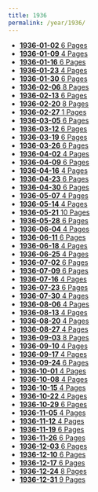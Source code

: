 ```yaml
---
title: 1936
permalink: /year/1936/
---
```


<ul class="taxonomy__index">
<li><a href="/issues/hydro-review-1936-01-02"><strong>1936-01-02</strong> <span class="taxonomy__count">6 Pages</span></a></li>
<li><a href="/issues/hydro-review-1936-01-09"><strong>1936-01-09</strong> <span class="taxonomy__count">4 Pages</span></a></li>
<li><a href="/issues/hydro-review-1936-01-16"><strong>1936-01-16</strong> <span class="taxonomy__count">6 Pages</span></a></li>
<li><a href="/issues/hydro-review-1936-01-23"><strong>1936-01-23</strong> <span class="taxonomy__count">4 Pages</span></a></li>
<li><a href="/issues/hydro-review-1936-01-30"><strong>1936-01-30</strong> <span class="taxonomy__count">6 Pages</span></a></li>
<li><a href="/issues/hydro-review-1936-02-06"><strong>1936-02-06</strong> <span class="taxonomy__count">8 Pages</span></a></li>
<li><a href="/issues/hydro-review-1936-02-13"><strong>1936-02-13</strong> <span class="taxonomy__count">6 Pages</span></a></li>
<li><a href="/issues/hydro-review-1936-02-20"><strong>1936-02-20</strong> <span class="taxonomy__count">8 Pages</span></a></li>
<li><a href="/issues/hydro-review-1936-02-27"><strong>1936-02-27</strong> <span class="taxonomy__count">1 Pages</span></a></li>
<li><a href="/issues/hydro-review-1936-03-05"><strong>1936-03-05</strong> <span class="taxonomy__count">6 Pages</span></a></li>
<li><a href="/issues/hydro-review-1936-03-12"><strong>1936-03-12</strong> <span class="taxonomy__count">6 Pages</span></a></li>
<li><a href="/issues/hydro-review-1936-03-19"><strong>1936-03-19</strong> <span class="taxonomy__count">6 Pages</span></a></li>
<li><a href="/issues/hydro-review-1936-03-26"><strong>1936-03-26</strong> <span class="taxonomy__count">6 Pages</span></a></li>
<li><a href="/issues/hydro-review-1936-04-02"><strong>1936-04-02</strong> <span class="taxonomy__count">4 Pages</span></a></li>
<li><a href="/issues/hydro-review-1936-04-09"><strong>1936-04-09</strong> <span class="taxonomy__count">6 Pages</span></a></li>
<li><a href="/issues/hydro-review-1936-04-16"><strong>1936-04-16</strong> <span class="taxonomy__count">4 Pages</span></a></li>
<li><a href="/issues/hydro-review-1936-04-23"><strong>1936-04-23</strong> <span class="taxonomy__count">6 Pages</span></a></li>
<li><a href="/issues/hydro-review-1936-04-30"><strong>1936-04-30</strong> <span class="taxonomy__count">6 Pages</span></a></li>
<li><a href="/issues/hydro-review-1936-05-07"><strong>1936-05-07</strong> <span class="taxonomy__count">4 Pages</span></a></li>
<li><a href="/issues/hydro-review-1936-05-14"><strong>1936-05-14</strong> <span class="taxonomy__count">4 Pages</span></a></li>
<li><a href="/issues/hydro-review-1936-05-21"><strong>1936-05-21</strong> <span class="taxonomy__count">10 Pages</span></a></li>
<li><a href="/issues/hydro-review-1936-05-28"><strong>1936-05-28</strong> <span class="taxonomy__count">6 Pages</span></a></li>
<li><a href="/issues/hydro-review-1936-06-04"><strong>1936-06-04</strong> <span class="taxonomy__count">4 Pages</span></a></li>
<li><a href="/issues/hydro-review-1936-06-11"><strong>1936-06-11</strong> <span class="taxonomy__count">6 Pages</span></a></li>
<li><a href="/issues/hydro-review-1936-06-18"><strong>1936-06-18</strong> <span class="taxonomy__count">4 Pages</span></a></li>
<li><a href="/issues/hydro-review-1936-06-25"><strong>1936-06-25</strong> <span class="taxonomy__count">4 Pages</span></a></li>
<li><a href="/issues/hydro-review-1936-07-02"><strong>1936-07-02</strong> <span class="taxonomy__count">6 Pages</span></a></li>
<li><a href="/issues/hydro-review-1936-07-09"><strong>1936-07-09</strong> <span class="taxonomy__count">6 Pages</span></a></li>
<li><a href="/issues/hydro-review-1936-07-16"><strong>1936-07-16</strong> <span class="taxonomy__count">4 Pages</span></a></li>
<li><a href="/issues/hydro-review-1936-07-23"><strong>1936-07-23</strong> <span class="taxonomy__count">6 Pages</span></a></li>
<li><a href="/issues/hydro-review-1936-07-30"><strong>1936-07-30</strong> <span class="taxonomy__count">4 Pages</span></a></li>
<li><a href="/issues/hydro-review-1936-08-06"><strong>1936-08-06</strong> <span class="taxonomy__count">4 Pages</span></a></li>
<li><a href="/issues/hydro-review-1936-08-13"><strong>1936-08-13</strong> <span class="taxonomy__count">4 Pages</span></a></li>
<li><a href="/issues/hydro-review-1936-08-20"><strong>1936-08-20</strong> <span class="taxonomy__count">4 Pages</span></a></li>
<li><a href="/issues/hydro-review-1936-08-27"><strong>1936-08-27</strong> <span class="taxonomy__count">4 Pages</span></a></li>
<li><a href="/issues/hydro-review-1936-09-03"><strong>1936-09-03</strong> <span class="taxonomy__count">8 Pages</span></a></li>
<li><a href="/issues/hydro-review-1936-09-10"><strong>1936-09-10</strong> <span class="taxonomy__count">4 Pages</span></a></li>
<li><a href="/issues/hydro-review-1936-09-17"><strong>1936-09-17</strong> <span class="taxonomy__count">4 Pages</span></a></li>
<li><a href="/issues/hydro-review-1936-09-24"><strong>1936-09-24</strong> <span class="taxonomy__count">6 Pages</span></a></li>
<li><a href="/issues/hydro-review-1936-10-01"><strong>1936-10-01</strong> <span class="taxonomy__count">4 Pages</span></a></li>
<li><a href="/issues/hydro-review-1936-10-08"><strong>1936-10-08</strong> <span class="taxonomy__count">4 Pages</span></a></li>
<li><a href="/issues/hydro-review-1936-10-15"><strong>1936-10-15</strong> <span class="taxonomy__count">4 Pages</span></a></li>
<li><a href="/issues/hydro-review-1936-10-22"><strong>1936-10-22</strong> <span class="taxonomy__count">4 Pages</span></a></li>
<li><a href="/issues/hydro-review-1936-10-29"><strong>1936-10-29</strong> <span class="taxonomy__count">6 Pages</span></a></li>
<li><a href="/issues/hydro-review-1936-11-05"><strong>1936-11-05</strong> <span class="taxonomy__count">4 Pages</span></a></li>
<li><a href="/issues/hydro-review-1936-11-12"><strong>1936-11-12</strong> <span class="taxonomy__count">4 Pages</span></a></li>
<li><a href="/issues/hydro-review-1936-11-19"><strong>1936-11-19</strong> <span class="taxonomy__count">6 Pages</span></a></li>
<li><a href="/issues/hydro-review-1936-11-26"><strong>1936-11-26</strong> <span class="taxonomy__count">6 Pages</span></a></li>
<li><a href="/issues/hydro-review-1936-12-03"><strong>1936-12-03</strong> <span class="taxonomy__count">6 Pages</span></a></li>
<li><a href="/issues/hydro-review-1936-12-10"><strong>1936-12-10</strong> <span class="taxonomy__count">6 Pages</span></a></li>
<li><a href="/issues/hydro-review-1936-12-17"><strong>1936-12-17</strong> <span class="taxonomy__count">6 Pages</span></a></li>
<li><a href="/issues/hydro-review-1936-12-24"><strong>1936-12-24</strong> <span class="taxonomy__count">8 Pages</span></a></li>
<li><a href="/issues/hydro-review-1936-12-31"><strong>1936-12-31</strong> <span class="taxonomy__count">9 Pages</span></a></li>
</ul>
